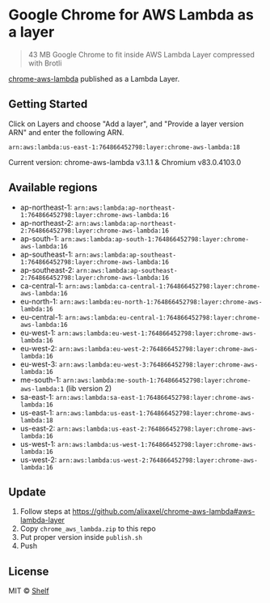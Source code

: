 # Google Chrome for AWS Lambda as a layer

> 43 MB Google Chrome to fit inside AWS Lambda Layer compressed with Brotli

[chrome-aws-lambda](https://github.com/alixaxel/chrome-aws-lambda) published as a Lambda Layer.

## Getting Started

Click on Layers and choose "Add a layer", and "Provide a layer version
ARN" and enter the following ARN.

```
arn:aws:lambda:us-east-1:764866452798:layer:chrome-aws-lambda:18
```

Current version: chrome-aws-lambda v3.1.1 & Chromium v83.0.4103.0

## Available regions

* ap-northeast-1: `arn:aws:lambda:ap-northeast-1:764866452798:layer:chrome-aws-lambda:16`
* ap-northeast-2: `arn:aws:lambda:ap-northeast-2:764866452798:layer:chrome-aws-lambda:16`
* ap-south-1: `arn:aws:lambda:ap-south-1:764866452798:layer:chrome-aws-lambda:16`
* ap-southeast-1: `arn:aws:lambda:ap-southeast-1:764866452798:layer:chrome-aws-lambda:16`
* ap-southeast-2: `arn:aws:lambda:ap-southeast-2:764866452798:layer:chrome-aws-lambda:16`
* ca-central-1: `arn:aws:lambda:ca-central-1:764866452798:layer:chrome-aws-lambda:16`
* eu-north-1: `arn:aws:lambda:eu-north-1:764866452798:layer:chrome-aws-lambda:16`
* eu-central-1: `arn:aws:lambda:eu-central-1:764866452798:layer:chrome-aws-lambda:16`
* eu-west-1: `arn:aws:lambda:eu-west-1:764866452798:layer:chrome-aws-lambda:16`
* eu-west-2: `arn:aws:lambda:eu-west-2:764866452798:layer:chrome-aws-lambda:16`
* eu-west-3: `arn:aws:lambda:eu-west-3:764866452798:layer:chrome-aws-lambda:16`
* me-south-1: `arn:aws:lambda:me-south-1:764866452798:layer:chrome-aws-lambda:1` (lib version 2)
* sa-east-1: `arn:aws:lambda:sa-east-1:764866452798:layer:chrome-aws-lambda:16`
* us-east-1: `arn:aws:lambda:us-east-1:764866452798:layer:chrome-aws-lambda:18`
* us-east-2: `arn:aws:lambda:us-east-2:764866452798:layer:chrome-aws-lambda:16`
* us-west-1: `arn:aws:lambda:us-west-1:764866452798:layer:chrome-aws-lambda:16`
* us-west-2: `arn:aws:lambda:us-west-2:764866452798:layer:chrome-aws-lambda:16`


## Update

1. Follow steps at https://github.com/alixaxel/chrome-aws-lambda#aws-lambda-layer
2. Copy `chrome_aws_lambda.zip` to this repo
3. Put proper version inside `publish.sh`
4. Push

## License

MIT © [Shelf](https://shelf.io)

